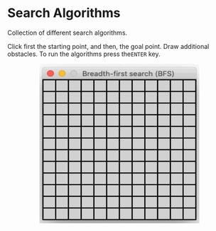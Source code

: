 # Search Algorithms
Collection of different search algorithms.

Click first the starting point, and then, the goal point. Draw additional obstacles. To run the algorithms press the`ENTER` key.

<p align="center">
    <img width="360" height="360" src="images/bfs.gif">
</p>



